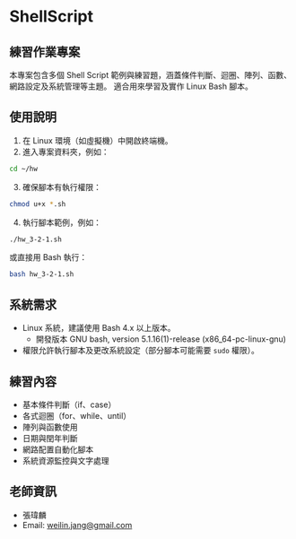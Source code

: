 # ShellScript

## 練習作業專案

本專案包含多個 Shell Script 範例與練習題，涵蓋條件判斷、迴圈、陣列、函數、網路設定及系統管理等主題。
適合用來學習及實作 Linux Bash 腳本。


## 使用說明

1. 在 Linux 環境（如虛擬機）中開啟終端機。
2. 進入專案資料夾，例如：

```bash
cd ~/hw
```

3. 確保腳本有執行權限：

```bash
chmod u+x *.sh
```

4. 執行腳本範例，例如：

```bash
./hw_3-2-1.sh
```

或直接用 Bash 執行：

```bash
bash hw_3-2-1.sh
```

## 系統需求

- Linux 系統，建議使用 Bash 4.x 以上版本。
    - 開發版本 GNU bash, version 5.1.16(1)-release (x86_64-pc-linux-gnu)
- 權限允許執行腳本及更改系統設定（部分腳本可能需要 `sudo` 權限）。

## 練習內容

- 基本條件判斷（if、case）
- 各式迴圈（for、while、until）
- 陣列與函數使用
- 日期與閏年判斷
- 網路配置自動化腳本
- 系統資源監控與文字處理

## 老師資訊

- 張瑋麟
- Email: weilin.jang@gmail.com
